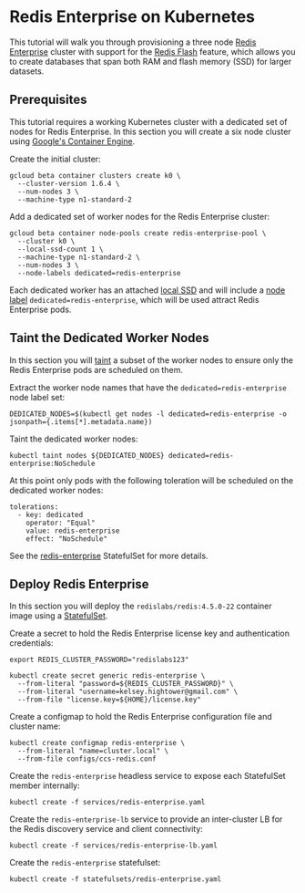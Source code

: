 # Redis Enterprise on Kubernetes

This tutorial will walk you through provisioning a three node [Redis Enterprise](https://redislabs.com/redis-enterprise-documentation/overview) cluster with support for the [Redis Flash](https://redislabs.com/redis-enterprise-documentation/concepts-architecture/concepts/redis-e-flash) feature, which allows you to create databases that span both RAM and flash memory (SSD) for larger datasets.

## Prerequisites

This tutorial requires a working Kubernetes cluster with a dedicated set of nodes for Redis Enterprise. In this section you will create a six node cluster using [Google's Container Engine](https://cloud.google.com/container-engine).

Create the initial cluster:

```
gcloud beta container clusters create k0 \
  --cluster-version 1.6.4 \
  --num-nodes 3 \
  --machine-type n1-standard-2
```

Add a dedicated set of worker nodes for the Redis Enterprise cluster: 

```
gcloud beta container node-pools create redis-enterprise-pool \
  --cluster k0 \
  --local-ssd-count 1 \
  --machine-type n1-standard-2 \
  --num-nodes 3 \
  --node-labels dedicated=redis-enterprise
```

Each dedicated worker has an attached [local SSD](https://cloud.google.com/compute/docs/disks/local-ssd) and will include a [node label](https://kubernetes.io/docs/concepts/configuration/assign-pod-node/#step-one-attach-label-to-the-node) `dedicated=redis-enterprise`, which will be used attract Redis Enterprise pods. 

## Taint the Dedicated Worker Nodes

In this section you will [taint](https://kubernetes.io/docs/concepts/configuration/assign-pod-node/#taints-and-tolerations-beta-feature) a subset of the worker nodes to ensure only the Redis Enterprise pods are scheduled on them.

Extract the worker node names that have the `dedicated=redis-enterprise` node label set:

```
DEDICATED_NODES=$(kubectl get nodes -l dedicated=redis-enterprise -o jsonpath={.items[*].metadata.name})
```

Taint the dedicated worker nodes:

```
kubectl taint nodes ${DEDICATED_NODES} dedicated=redis-enterprise:NoSchedule
```

At this point only pods with the following toleration will be scheduled on the dedicated worker nodes:

```
tolerations:
  - key: dedicated
    operator: "Equal"
    value: redis-enterprise
    effect: "NoSchedule"
```

See the [redis-enterprise](statefulsets/redis-enterprise.yaml) StatefulSet for more details.

## Deploy Redis Enterprise

In this section you will deploy the `redislabs/redis:4.5.0-22` container image using a [StatefulSet](https://kubernetes.io/docs/concepts/workloads/controllers/statefulset). 

Create a secret to hold the Redis Enterprise license key and authentication credentials:

```
export REDIS_CLUSTER_PASSWORD="redislabs123"
```

```
kubectl create secret generic redis-enterprise \
  --from-literal "password=${REDIS_CLUSTER_PASSWORD}" \
  --from-literal "username=kelsey.hightower@gmail.com" \
  --from-file "license.key=${HOME}/license.key"
```

Create a configmap to hold the Redis Enterprise configuration file and cluster name:

```
kubectl create configmap redis-enterprise \
  --from-literal "name=cluster.local" \
  --from-file configs/ccs-redis.conf
```

Create the `redis-enterprise` headless service to expose each StatefulSet member internally:

```
kubectl create -f services/redis-enterprise.yaml
```

Create the `redis-enterprise-lb` service to provide an inter-cluster LB for the Redis discovery service and client connectivity:

```
kubectl create -f services/redis-enterprise-lb.yaml
```

Create the `redis-enterprise` statefulset:

```
kubectl create -f statefulsets/redis-enterprise.yaml
```
